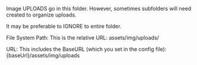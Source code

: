 Image UPLOADS go in this folder.  However, sometimes subfolders will need created to organize uploads.

It may be preferable to IGNORE to entire folder.

File System Path:  This is the relative URL: assets/img/uploads/

URL:  This includes the BaseURL (which you set in the config file): {baseUrl}/assets/img/uploads
